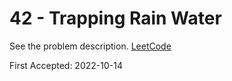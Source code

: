 # 42 - Trapping Rain Water

See the problem description. [LeetCode][1]

First Accepted: 2022-10-14

[1]: <https://leetcode.com/problems/trapping-rain-water/description> "Problem Webpage"

